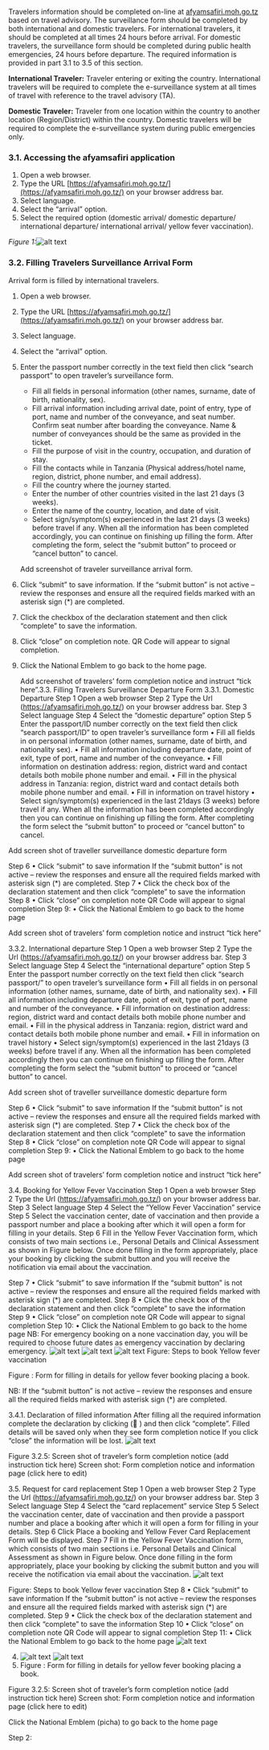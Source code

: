 Travelers information should be completed on-line at [afyamsafiri.moh.go.tz](https://afyamsafiri.moh.go.tz/) based on travel advisory. The surveillance form should be completed by both international and domestic travelers. For international travelers, it should be completed at all times 24 hours before arrival. For domestic travelers, the surveillance form should be completed during public health emergencies, 24 hours before departure. The required information is provided in part 3.1 to 3.5 of this section.

**International Traveler:** Traveler entering or exiting the country. International travelers will be required to complete the e-surveillance system at all times of travel with reference to the travel advisory (TA).

**Domestic Traveler:** Traveler from one location within the country to another location (Region/District) within the country. Domestic travelers will be required to complete the e-surveillance system during public emergencies only.

### 3.1. Accessing the afyamsafiri application

1. Open a web browser.
2. Type the URL [https://afyamsafiri.moh.go.tz/](https://afyamsafiri.moh.go.tz/) on your browser address bar.
3. Select language.
4. Select the “arrival” option.
5. Select the required option (domestic arrival/ domestic departure/ international departure/ international arrival/ yellow fever vaccination).

*Figure 1:*![alt text](<../static/img/figure 1.png>)

### 3.2. Filling Travelers Surveillance Arrival Form

Arrival form is filled by international travelers.

1. Open a web browser.
2. Type the URL [https://afyamsafiri.moh.go.tz/](https://afyamsafiri.moh.go.tz/) on your browser address bar.
3. Select language.
4. Select the “arrival” option.
5. Enter the passport number correctly in the text field then click “search passport” to open traveler’s surveillance form.
   - Fill all fields in personal information (other names, surname, date of birth, nationality, sex).
   - Fill arrival information including arrival date, point of entry, type of port, name and number of the conveyance, and seat number.
     Confirm seat number after boarding the conveyance.
     Name & number of conveyances should be the same as provided in the ticket.
   - Fill the purpose of visit in the country, occupation, and duration of stay.
   - Fill the contacts while in Tanzania (Physical address/hotel name, region, district, phone number, and email address).
   - Fill the country where the journey started.
   - Enter the number of other countries visited in the last 21 days (3 weeks).
   - Enter the name of the country, location, and date of visit.
   - Select sign/symptom(s) experienced in the last 21 days (3 weeks) before travel if any. When all the information has been completed accordingly, you can continue on finishing up filling the form. After completing the form, select the “submit button” to proceed or “cancel button” to cancel.

   Add screenshot of traveler surveillance arrival form.

6. Click “submit” to save information. If the “submit button” is not active – review the responses and ensure all the required fields marked with an asterisk sign (*) are completed.
7. Click the checkbox of the declaration statement and then click “complete” to save the information.
8. Click “close” on completion note. QR Code will appear to signal completion.
9. Click the National Emblem to go back to the home page.

   Add screenshot of travelers’ form completion notice and instruct “tick here”.3.3.	Filling Travelers Surveillance Departure Form
3.3.1.	Domestic Departure
Step 1	Open a web browser
Step 2	Type the Url (https://afyamsafiri.moh.go.tz/) on your browser address bar.
Step 3	Select language
Step 4	Select the “domestic departure” option
Step 5	Enter the passport/ID number correctly on the text field then click “search passport/ID” to open traveler’s surveillance form
	•	Fill all fields in on personal information (other names, surname, date of birth, and nationality sex).
	•	Fill all information including departure date, point of exit, type of port, name and number of the conveyance.
	•	Fill information on destination address: region, district ward and contact details both mobile phone number and email. 
	•	Fill in the physical address in Tanzania: region, district ward and contact details both mobile phone number and email.
	•	Fill in information on travel history
	•	Select sign/symptom(s) experienced in the last 21days (3 weeks) before travel if any. When all the information has been completed accordingly then you can continue on finishing up filling the form. After completing the form select the “submit button” to proceed or “cancel button” to cancel.

Add screen shot of traveller surveillance domestic departure form

Step 6	•	Click “submit” to save information 	If the “submit button” is not active – review the responses and ensure all the required fields marked with asterisk sign (*) are completed.
Step 7	•	Click the check box of the declaration statement and then click “complete” to save the information
Step 8	•	Click “close” on completion note	QR Code will appear to signal completion
Step 9:		•	Click the National Emblem to go back to the home page

Add screen shot of travelers’ form completion notice and instruct “tick here”

3.3.2.	International departure
Step 1	Open a web browser
Step 2	Type the Url (https://afyamsafiri.moh.go.tz/) on your browser address bar.
Step 3	Select language
Step 4	Select the “international departure” option
Step 5	Enter the passport number correctly on the text field then click “search passport/” to open traveler’s surveillance form
	•	Fill all fields in on personal information (other names, surname, date of birth, and nationality sex).
	•	Fill all information including departure date, point of exit, type of port, name and number of the conveyance.
	•	Fill information on destination address: region, district ward and contact details both mobile phone number and email. 
	•	Fill in the physical address in Tanzania: region, district ward and contact details both mobile phone number and email.
	•	Fill in information on travel history
	•	Select sign/symptom(s) experienced in the last 21days (3 weeks) before travel if any. When all the information has been completed accordingly then you can continue on finishing up filling the form. After completing the form select the “submit button” to proceed or “cancel button” to cancel.

Add screen shot of traveller surveillance domestic departure form

Step 6	•	Click “submit” to save information 	If the “submit button” is not active – review the responses and ensure all the required fields marked with asterisk sign (*) are completed.
Step 7	•	Click the check box of the declaration statement and then click “complete” to save the information
Step 8	•	Click “close” on completion note	QR Code will appear to signal completion
Step 9:		•	Click the National Emblem to go back to the home page

Add screen shot of travelers’ form completion notice and instruct “tick here”

3.4.	Booking for Yellow Fever Vaccination
Step 1	Open a web browser
Step 2	Type the Url (https://afyamsafiri.moh.go.tz/) on your browser address bar.
Step 3	Select language
Step 4	Select the “Yellow Fever Vaccination” service
Step 5	Select the vaccination center, date of vaccination and then provide a passport number and place a booking after which it will open a form for filling in your details.
Step 6	Fill in the Yellow Fever Vaccination form, which consists of two main sections i.e., Personal Details and Clinical Assessment as shown in Figure below. Once done filling in the form appropriately, place your booking by clicking the submit button and you will receive the notification via email about the vaccination.

Step 7	•	Click “submit” to save information 	If the “submit button” is not active – review the responses and ensure all the required fields marked with asterisk sign (*) are completed.
Step 8	•	Click the check box of the declaration statement and then click “complete” to save the information
Step 9	•	Click “close” on completion note	QR Code will appear to signal completion
Step 10:		•	Click the National Emblem to go back to the home page
NB: For emergency booking on a none vaccination day, you will be required to choose future dates as emergency vaccination by declaring emergency.
![alt text](../static/img/figure.png) 
![alt text](../static/img/vacinnation.png)
![alt text](<../static/img/click to place.png>)
 Figure: Steps to book Yellow fever vaccination
 
 
Figure : Form for filling in details for yellow fever booking placing a book.

NB:	If the “submit button” is not active – review the responses and ensure all the required fields marked with asterisk sign (*) are completed.

3.4.1.	Declaration of filled information
After filling all the required information complete the declaration by clicking ( )  and then click “complete”. Filled details will be saved only when they see form completion notice
If you click “close” the information will be lost.
![alt text](<../static/img/figure 3.2.5.png>)

 
Figure 3.2.5: Screen shot of traveler’s form completion notice (add instruction tick here)
Screen shot: Form completion notice and information page (click here to edit)

3.5.	Request for card replacement
Step 1	Open a web browser
Step 2	Type the Url (https://afyamsafiri.moh.go.tz/) on your browser address bar.
Step 3	Select language
Step 4	Select the “card replacement” service
Step 5	Select the vaccination center, date of vaccination and then provide a passport number and place a booking after which it will open a form for filling in your details.
Step 6	Click Place a booking and Yellow Fever Card Replacement Form will be displayed.
Step 7	Fill in the Yellow Fever Vaccination form, which consists of two main sections i.e. Personal Details and Clinical Assessment as shown in Figure below. Once done filling in the form appropriately, place your booking by clicking the submit button and you will receive the notification via email about the vaccination.
![alt text](../static/img/figure.png)

 Figure: Steps to book Yellow fever vaccination
Step 8	•	Click “submit” to save information 	If the “submit button” is not active – review the responses and ensure all the required fields marked with asterisk sign (*) are completed.
Step 9	•	Click the check box of the declaration statement and then click “complete” to save the information
Step 10	•	Click “close” on completion note	QR Code will appear to signal completion
Step 11:		•	Click the National Emblem to go back to the home page
![alt text](<../static/img/yellow fever vacinnation form.png>)

4.	 ![alt text](<../static/img/figure. form.png>)
![alt text](../static/img/figure3.2.5.png)
5.	 Figure : Form for filling in details for yellow fever booking placing a book.

 
Figure 3.2.5: Screen shot of traveler’s form completion notice (add instruction tick here)
Screen shot: Form completion notice and information page (click here to edit)


Click the National Emblem (picha) to go back to the home page



Step 2:	



